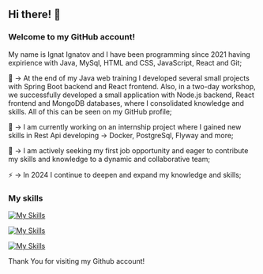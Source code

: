## Hi there! 👋

### Welcome to my GitHub account!
My name is Ignat Ignatov and I have been programming since 2021 having expirience with Java, MySql, HTML and CSS, JavaScript, React and Git;

🌱 ->  At the end of my Java web training I developed several small projects with Spring Boot backend and React frontend. Also, in a two-day workshop, we successfully developed a small application with Node.js backend, React frontend and MongoDB databases, where I consolidated knowledge and skills. All of this can be seen on my GitHub profile;

🔭 ->  I am currently working on an internship project where I gained new skills in Rest Api developing -> Docker, PostgreSql, Flyway and more;

👯 ->  I am actively seeking my first job opportunity and eager to contribute my skills and knowledge to a dynamic and collaborative team;

⚡  ->  In 2024 I continue to deepen and expand my knowledge and skills;

### My skills

[![My Skills](https://skillicons.dev/icons?i=java,spring,mysql,postgresql,docker)](https://skillicons.dev)

[![My Skills](https://skillicons.dev/icons?i=react,js,html,css)](https://skillicons.dev)

[![My Skills](https://skillicons.dev/icons?i=git,github)](https://skillicons.dev)

Thank You for visiting my Github account!
<!--
**ignatIgnatov/ignatIgnatov** is a ✨ _special_ ✨ repository because its `README.md` (this file) appears on your GitHub profile.

Here are some ideas to get you started:

- 🔭 I’m currently working on ...
- 🌱 I’m currently learning ...
- 👯 I’m looking to collaborate on ...
- 🤔 I’m looking for help with ...
- 💬 Ask me about ...
- 📫 How to reach me: ...
- 😄 Pronouns: ...
- ⚡ Fun fact: ...
-->
